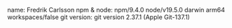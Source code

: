 
name: Fredrik Carlsson
npm & node: npm/9.4.0 node/v19.5.0 darwin arm64 workspaces/false
git version: git version 2.37.1 (Apple Git-137.1)

